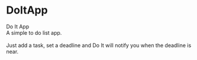 DoItApp
=======

Do It App <br>
A simple to do list app.
<br>
<br>
Just add a task, set a deadline and Do It will notify you when the deadline is near.

